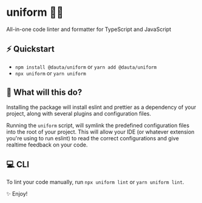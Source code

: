 # uniform 🦄🎩

All-in-one code linter and formatter for TypeScript and JavaScript

## ⚡️ Quickstart

- `npm install @dauta/uniform` or `yarn add @dauta/uniform`
- `npx uniform` or `yarn uniform`

## 🤔 What will this do? 

Installing the package will install eslint and prettier as a dependency of your project, along with several plugins and configuration files. 

Running the `uniform` script, will symlink the predefined configuration files into the root of your project. This will allow your IDE (or whatever extension you're using to run eslint) to read the correct configurations and give realtime feedback on your code. 

## 💻 CLI

To lint your code manually, run `npx uniform lint` or `yarn uniform lint`.

✨ Enjoy!